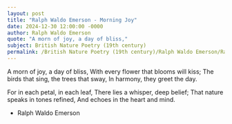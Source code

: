 ```yaml
---
layout: post
title: "Ralph Waldo Emerson - Morning Joy"
date: 2024-12-30 12:00:00 -0000
author: Ralph Waldo Emerson
quote: "A morn of joy, a day of bliss,"
subject: British Nature Poetry (19th century)
permalink: /British Nature Poetry (19th century)/Ralph Waldo Emerson/Ralph Waldo Emerson - Morning Joy
---
```


A morn of joy, a day of bliss,
With every flower that blooms will kiss;
The birds that sing, the trees that sway,
In harmony, they greet the day.

For in each petal, in each leaf,
There lies a whisper, deep belief;
That nature speaks in tones refined,
And echoes in the heart and mind.

- Ralph Waldo Emerson
